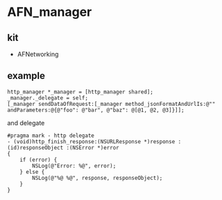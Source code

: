 # AFN_manager

## kit
- AFNetworking

## example

```
http_manager *_manager = [http_manager shared];
_manager._delegate = self;
[_manager sendDataOfRequest:[_manager method_jsonFormatAndUrlIs:@"" andParameters:@{@"foo": @"bar", @"baz": @[@1, @2, @3]}]];
```

and delegate

```
#pragma mark - http delegate
- (void)http_finish_response:(NSURLResponse *)response :(id)responseObject :(NSError *)error
{
    if (error) {
        NSLog(@"Error: %@", error);
    } else {
        NSLog(@"%@ %@", response, responseObject);
    }
}
```

